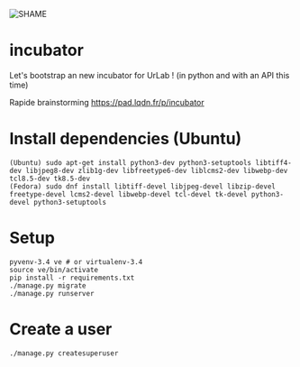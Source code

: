 ![SHAME](https://travis-ci.org/UrLab/incubator.svg?branch=master)
# incubator
Let's bootstrap an new incubator for UrLab ! (in python and with an API this time)

Rapide brainstorming https://pad.lqdn.fr/p/incubator

# Install dependencies (Ubuntu)

    (Ubuntu) sudo apt-get install python3-dev python3-setuptools libtiff4-dev libjpeg8-dev zlib1g-dev libfreetype6-dev liblcms2-dev libwebp-dev tcl8.5-dev tk8.5-dev
    (Fedora) sudo dnf install libtiff-devel libjpeg-devel libzip-devel freetype-devel lcms2-devel libwebp-devel tcl-devel tk-devel python3-devel python3-setuptools

# Setup

    pyvenv-3.4 ve # or virtualenv-3.4
    source ve/bin/activate
    pip install -r requirements.txt
    ./manage.py migrate
    ./manage.py runserver

# Create a user

    ./manage.py createsuperuser
    
